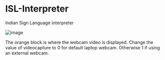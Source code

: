 # ISL-Interpreter
Indian Sign Language interpreter

![image](https://github.com/user-attachments/assets/1a05eb3f-fff9-452a-8931-8b2d8e396cd2)

The orange block is where the webcam video is displayed. 
Change the value of videocapture to 0 for default laptop webcam.
Otherwise 1 if using an external webcam.
